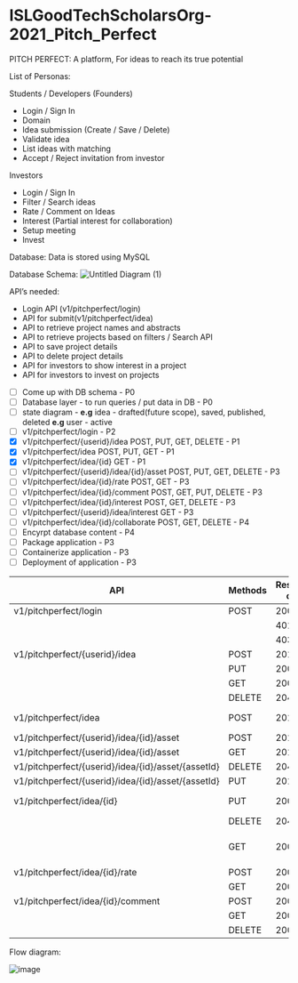 # ISLGoodTechScholarsOrg-2021_Pitch_Perfect
PITCH PERFECT: A platform, For ideas to reach its true potential

List of Personas:

Students / Developers (Founders)
- Login / Sign In
- Domain
- Idea submission (Create / Save / Delete)
- Validate idea
- List ideas with matching
- Accept / Reject invitation from investor

Investors
- Login / Sign In
- Filter / Search ideas
- Rate / Comment on Ideas
- Interest (Partial interest for collaboration)
- Setup meeting
- Invest

Database:
Data is stored using MySQL

Database Schema:
![Untitled Diagram (1)](https://user-images.githubusercontent.com/83357771/135520657-2fc65e62-a647-46fd-a4f2-9c8ccf617a3b.jpg)


API’s needed:

- Login API (v1/pitchperfect/login)
- API for submit(v1/pitchperfect/idea)
- API to retrieve project names and abstracts
- API to retrieve projects based on filters / Search API
- API to save project details
- API to delete project details
- API for investors to show interest in a project
- API for investors to invest on projects

- [ ] Come up with DB schema - P0
- [ ] Database layer - to run queries / put data in DB - P0
- [ ] state diagram - **e.g** idea - drafted(future scope), saved, published, deleted **e.g** user - active
- [ ] v1/pitchperfect/login - P2
- [x] v1/pitchperfect/{userid}/idea POST, PUT, GET, DELETE - P1
- [x] v1/pitchperfect/idea	POST, PUT, GET - P1
- [x] v1/pitchperfect/idea/{id} GET  - P1
- [ ] v1/pitchperfect/{userid}/idea/{id}/asset  POST, PUT, GET, DELETE - P3
- [ ] v1/pitchperfect/idea/{id}/rate POST, GET - P3
- [ ] v1/pitchperfect/idea/{id}/comment POST, GET, PUT, DELETE - P3
- [ ] v1/pitchperfect/idea/{id}/interest POST, GET, DELETE - P3
- [ ] v1/pitchperfect/{userid}/idea/interest GET - P3
- [ ] v1/pitchperfect/idea/{id}/collaborate POST, GET, DELETE - P4
- [ ] Encyrpt database content - P4
- [ ] Package application - P3
- [ ] Containerize application - P3
- [ ] Deployment of application - P3

| API	                           | Methods	    | Response code	     | Input	                         | Response Json/String |
| -------------------------------- |-----------------| ----------------- | ----------------------------------|---------------------------|
| v1/pitchperfect/login	           |  POST	         | 200                | User,password|	                         Json with access token|
| 		                 |                   |     401		  |               |                             Unauthorized|
|		                 |                   |    403		   |               |                            Forbidden|				
| v1/pitchperfect/{userid}/idea  | POST | 201 | input json (field for copyrights) |  |
|                                | PUT | 200 | | |
|                                |   GET  | 200    | | |
|                                | DELETE | 204 | | |
| v1/pitchperfect/idea	         | POST	     | 201	|   {"title":"", "abstract":"", "scope":"","implementationDetails":""}|    	    Id, timestamp |
| v1/pitchperfect/{userid}/idea/{id}/asset | POST | 201 | input - file (supported file format) | | |
| v1/pitchperfect/{userid}/idea/{id}/asset | GET | 201 |  |  json response with asset list |
| v1/pitchperfect/{userid}/idea/{id}/asset/{assetId} | DELETE | 204 |  | | |
| v1/pitchperfect/{userid}/idea/{id}/asset/{assetId} | PUT | 201 |  | | |
| v1/pitchperfect/idea/{id}	  |    PUT	      |  200	|{"title":"", "abstract":"", "scope":"", "implementationDetails":""} | |	                                                               
|	                          |   DELETE	      |  204	 |	
|	                          |    GET	      |  200	 |	                    | Title,abstract,scope,implementation detail, timestamp(created),timestamp(updated) |                                                                                                                                                                                 
| v1/pitchperfect/idea/{id}/rate  |	POST	      | 200	 |                          |	
|	                          |    GET	      | 200	 |	                    |                         Rating value |
| v1/pitchperfect/idea/{id}/comment| POST|  200 |                        |  |
|  | GET | 200 | | Get-all the comments|
| | DELETE | 200 | |



Flow diagram:

![image](https://user-images.githubusercontent.com/83357771/135160213-b86460bf-7ff5-44d0-a7e9-8d48011993e5.png)




